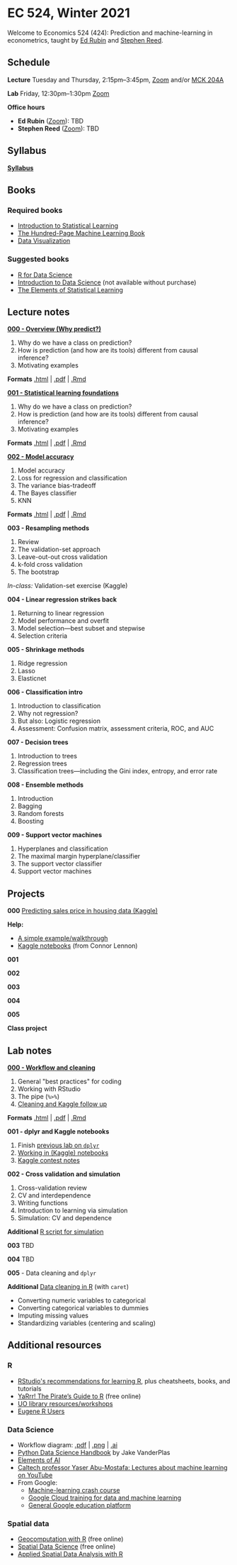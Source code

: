 
# EC 524, Winter 2021

Welcome to Economics 524 (424): Prediction and machine-learning in econometrics, taught by [Ed Rubin](https://edrub.in) and [Stephen Reed](https://economics.uoregon.edu/profile/sreed2/).

## Schedule

**Lecture** Tuesday and Thursday, 2:15pm–3:45pm, [Zoom](https://canvas.uoregon.edu/courses/174618/external_tools/1449) and/or [MCK 204A](https://map.uoregon.edu/7e11b9d41)

**Lab** Friday, 12:30pm–1:30pm [Zoom](https://canvas.uoregon.edu/courses/174618/external_tools/1449)

**Office hours**

- **Ed Rubin** ([Zoom](https://canvas.uoregon.edu/courses/174618/external_tools/1449)): TBD
- **Stephen Reed** ([Zoom](https://canvas.uoregon.edu/courses/174618/external_tools/1449)): TBD

## Syllabus

[**Syllabus**](https://raw.githack.com/edrubin/EC524W21/master/syllabus/syllabus.pdf)

## Books

### Required books

- [Introduction to Statistical Learning](https://www-bcf.usc.edu/~gareth/ISL/)
- [The Hundred-Page Machine Learning Book](http://themlbook.com/)
- [Data Visualization](https://socviz.co/)

### Suggested books

- [R for Data Science](https://r4ds.had.co.nz/)
- [Introduction to Data Science](https://www.springer.com/us/book/9783319500164) (not available without purchase)
- [The Elements of Statistical Learning](http://web.stanford.edu/~hastie/ElemStatLearn/)

## Lecture notes

[**000 - Overview (Why predict?)**](https://raw.githack.com/edrubin/EC524W21/master/lecture/000/000-slides.html)

1. Why do we have a class on prediction?
2. How is prediction (and how are its tools) different from causal inference?
3. Motivating examples

**Formats** [.html](https://raw.githack.com/edrubin/EC524W21/master/lecture/000/000-slides.html) | [.pdf](https://raw.githack.com/edrubin/EC524W21/master/lecture/000/000-slides.pdf) | [.Rmd](https://raw.githack.com/edrubin/EC524W21/master/lecture/000/000-slides.Rmd)

[**001 - Statistical learning foundations**](https://raw.githack.com/edrubin/EC524W21/master/lecture/001/001-slides.html)

1. Why do we have a class on prediction?
2. How is prediction (and how are its tools) different from causal inference?
3. Motivating examples

**Formats** [.html](https://raw.githack.com/edrubin/EC524W21/master/lecture/001/001-slides.html) | [.pdf](https://raw.githack.com/edrubin/EC524W21/master/lecture/001/001-slides.pdf) | [.Rmd](https://raw.githack.com/edrubin/EC524W21/master/lecture/001/001-slides.Rmd)

[**002 - Model accuracy**](https://raw.githack.com/edrubin/EC524W21/master/lecture/002/002-slides.html)

1. Model accuracy
1. Loss for regression and classification
1. The variance bias-tradeoff
1. The Bayes classifier
1. KNN

**Formats** [.html](https://raw.githack.com/edrubin/EC524W21/master/lecture/002/002-slides.html) | [.pdf](https://raw.githack.com/edrubin/EC524W21/master/lecture/002/002-slides.pdf) | [.Rmd](https://raw.githack.com/edrubin/EC524W21/master/lecture/002/002-slides.Rmd)

**003 - Resampling methods**
<!-- [**003 - Resampling methods**](https://raw.githack.com/edrubin/EC524W21/master/lecture/003/003-slides.html) -->

1. Review
1. The validation-set approach
1. Leave-out-out cross validation
1. k-fold cross validation
1. The bootstrap

*In-class:* Validation-set exercise (Kaggle)
<!-- [*In-class:* Validation-set exercise (Kaggle)](https://www.kaggle.com/edwardarubin/ec524-lecture-003/) -->

<!-- **Formats** [.html](https://raw.githack.com/edrubin/EC524W21/master/lecture/003/003-slides.html) | [.pdf](https://raw.githack.com/edrubin/EC524W21/master/lecture/003/003-slides.pdf) | [.Rmd](https://raw.githack.com/edrubin/EC524W21/master/lecture/003/003-slides.Rmd) -->

**004 - Linear regression strikes back**
<!-- [**004 - Linear regression strikes back**](https://raw.githack.com/edrubin/EC524W21/master/lecture/004/004-slides.html) -->

1. Returning to linear regression
1. Model performance and overfit
1. Model selection—best subset and stepwise
1. Selection criteria

<!-- **Formats** [.html](https://raw.githack.com/edrubin/EC524W21/master/lecture/004/004-slides.html) | [.pdf](https://raw.githack.com/edrubin/EC524W21/master/lecture/004/004-slides.pdf) | [.Rmd](https://raw.githack.com/edrubin/EC524W21/master/lecture/004/004-slides.Rmd) -->

**005 - Shrinkage methods**
<!-- [**005 - Shrinkage methods**](https://raw.githack.com/edrubin/EC524W21/master/lecture/005/005-slides.html) -->

1. Ridge regression
1. Lasso
1. Elasticnet

<!-- **Formats** [.html](https://raw.githack.com/edrubin/EC524W21/master/lecture/005/005-slides.html) | [.pdf](https://raw.githack.com/edrubin/EC524W21/master/lecture/005/005-slides.pdf) | [.Rmd](https://raw.githack.com/edrubin/EC524W21/master/lecture/005/005-slides.Rmd) -->

**006 - Classification intro**
<!-- [**006 - Classification intro**](https://raw.githack.com/edrubin/EC524W21/master/lecture/006/006-slides.html) -->

1. Introduction to classification
1. Why not regression?
1. But also: Logistic regression
1. Assessment: Confusion matrix, assessment criteria, ROC, and AUC

<!-- **Formats** [.html](https://raw.githack.com/edrubin/EC524W21/master/lecture/006/006-slides.html) | [.pdf](https://raw.githack.com/edrubin/EC524W21/master/lecture/006/006-slides.pdf) | [.Rmd](https://raw.githack.com/edrubin/EC524W21/master/lecture/006/006-slides.Rmd) -->

**007 - Decision trees**
<!-- [**007 - Decision trees**](https://raw.githack.com/edrubin/EC524W21/master/lecture/007/007-slides.html) -->

1. Introduction to trees
1. Regression trees
1. Classification trees—including the Gini index, entropy, and error rate

<!-- **Formats** [.html](https://raw.githack.com/edrubin/EC524W21/master/lecture/007/007-slides.html) | [.pdf](https://raw.githack.com/edrubin/EC524W21/master/lecture/007/007-slides.pdf) | [.Rmd](https://raw.githack.com/edrubin/EC524W21/master/lecture/007/007-slides.Rmd) -->

**008 - Ensemble methods**
<!-- [**008 - Ensemble methods**](https://raw.githack.com/edrubin/EC524W21/master/lecture/008/008-slides.html) -->

1. Introduction
1. Bagging
1. Random forests
1. Boosting

<!-- **Formats** [.html](https://raw.githack.com/edrubin/EC524W21/master/lecture/008/008-slides.html) | [.pdf](https://raw.githack.com/edrubin/EC524W21/master/lecture/008/008-slides.pdf) | [.Rmd](https://raw.githack.com/edrubin/EC524W21/master/lecture/008/008-slides.Rmd) -->

**009 - Support vector machines**
<!-- [**009 - Support vector machines**](https://raw.githack.com/edrubin/EC524W21/master/lecture/009/009-slides.html) -->

1. Hyperplanes and classification
2. The maximal margin hyperplane/classifier
3. The support vector classifier
4. Support vector machines

<!-- **Formats** [.html](https://raw.githack.com/edrubin/EC524W21/master/lecture/009/009-slides.html) | [.pdf](https://raw.githack.com/edrubin/EC524W21/master/lecture/009/009-slides.pdf) | [.Rmd](https://raw.githack.com/edrubin/EC524W21/master/lecture/009/009-slides.Rmd) -->

## Projects

**000** [Predicting sales price in housing data (Kaggle)](https://github.com/edrubin/EC524W21/tree/master/projects/project-000)

**Help:** 

- [A simple example/walkthrough](https://www.kaggle.com/edwardarubin/project-000-example)
- [Kaggle notebooks](https://rpubs.com/Clennon/KagNotes) (from Connor Lennon)

**001**
<!-- **001** [KNN and loss (Kaggle notebook)](https://www.kaggle.com/edwardarubin/ec524-knn-loss)
<br>
You will need to sign into you Kaggle account and then hit "Copy and Edit" to add the notebook to your account.
<br>
*Due* 21 January 2020 before midnight. -->

**002**
<!-- **002** [Cross validation and linear regression (Kaggle notebook)](https://www.kaggle.com/edwardarubin/ec524-cross-validation)
<br>
*Due* 04 February 2020 before midnight. -->

**003**
<!-- **003** [Model selection and shrinkage (Kaggle notebook)](https://www.kaggle.com/edwardarubin/ec524-shrinkage/)
<br>
*Due* 13 February 2020 before midnight. -->

**004**
<!-- **004** [Predicting heart disease (Kaggle competition)](https://github.com/edrubin/EC524W21/tree/master/projects/kaggle-heart-disease) | [Competition](https://www.kaggle.com/c/ec524-heart-disease/)
*Due* 20 February 2020 before midnight. -->

**005**
<!-- **005** [Classifying customer churn (Kaggle competition)](https://github.com/edrubin/EC524W21/tree/master/projects/kaggle-churn) | [Competition](https://www.kaggle.com/t/6b275809d36248e49d11bea483394c42)
*Due* In-class 27 February 2020. -->

**Class project**
<!-- [**Class project**](https://github.com/edrubin/EC524W21/tree/master/projects/class-project)
*Due* 12 March 2020 before class. -->

## Lab notes

[**000 - Workflow and cleaning**](https://raw.githack.com/edrubin/EC524W21/master/lab/000-cleaning/000-slides.html)

1. General "best practices" for coding
2. Working with RStudio
3. The pipe (`%>%`)
4. [Cleaning and Kaggle follow up](https://www.kaggle.com/edwardarubin/project-000-followup)

**Formats** [.html](https://raw.githack.com/edrubin/EC524W21/master/lab/000-cleaning/000-slides.html) | [.pdf](https://raw.githack.com/edrubin/EC524W21/master/lab/000-cleaning/000-slides.pdf) | [.Rmd](https://raw.githack.com/edrubin/EC524W21/master/lab/000-cleaning/000-slides.Rmd)

**001 - dplyr and Kaggle notebooks**

1. Finish [previous lab on `dplyr`](https://raw.githack.com/edrubin/EC524W21/master/lab/000-cleaning/000-slides.html#48)
2. [Working in (Kaggle) notebooks](https://www.kaggle.com/voodoojanus/ec524-jan-17-20)
3. [Kaggle contest notes](https://rpubs.com/Clennon/KagNotes)

**002 - Cross validation and simulation**
<!-- [**002 - Cross validation and simulation**](https://raw.githack.com/edrubin/EC524W21/master/lab/002-resampling/002-slides.html) -->

1. Cross-validation review
1. CV and interdependence
1. Writing functions
1. Introduction to learning via simulation
1. Simulation: CV and dependence

<!-- **Formats** [.html](https://raw.githack.com/edrubin/EC524W21/master/lab/002-resampling/002-slides.html) | [.pdf](https://raw.githack.com/edrubin/EC524W21/master/lab/002-resampling/002-slides.pdf) | [.Rmd](https://raw.githack.com/edrubin/EC524W21/master/lab/002-resampling/002-slides.Rmd) -->

**Additional** [R script for simulation](https://raw.githack.com/edrubin/EC524W21/master/lab/002-resampling/cv-sim.R)

**003** TBD

**004** TBD

**005** - Data cleaning and `dplyr`
<!-- [**005** - Data cleaning and `dplyr`](https://raw.githack.com/CMLennon/EC524W20/master/lab/003-DPLYR-part-2-electric-boogaloo/001-slides.html#1) -->

**Additional** [Data cleaning in R](https://www.kaggle.com/edwardarubin/ec524-clean-data/) (with `caret`)

- Converting numeric variables to categorical
- Converting categorical variables to dummies
- Imputing missing values
- Standardizing variables (centering and scaling)

## Additional resources

### R

- [RStudio's recommendations for learning R](https://education.rstudio.com/learn/), plus cheatsheets, books, and tutorials
- [YaRrr! The Pirate’s Guide to R](https://bookdown.org/ndphillips/YaRrr/) (free online)
- [UO library resources/workshops](http://uoregon.libcal.com/calendar/dataservices/?cid=11979&t=g&d=0000-00-00&cal=11979,11173)
- [Eugene R Users](https://www.meetup.com/meetup-group-cwPiAlnB/)

### Data Science

- Workflow diagram: [.pdf](https://raw.githack.com/edrubin/EC524W21/master/resources/data-workflow.pdf) | [.png](https://raw.githack.com/edrubin/EC524W21/master/resources/data-workflow.pdf) | [.ai](https://raw.githack.com/edrubin/EC524W21/master/resources/data-workflow.ai)
- [Python Data Science Handbook](https://jakevdp.github.io/PythonDataScienceHandbook/) by Jake VanderPlas
- [Elements of AI](https://course.elementsofai.com/)
- [Caltech professor Yaser Abu-Mostafa: Lectures about machine learning on YouTube](https://www.youtube.com/user/caltech/search?query=Yaser+Abu-Mostafa)
- From Google:
  - [Machine-learning crash course](https://developers.google.com/machine-learning/crash-course/ml-intro)
  - [Google Cloud training for data and machine learning](https://cloud.google.com/training/data-ml)
  - [General Google education platform](https://ai.google/education/)

### Spatial data

- [Geocomputation with R](https://geocompr.robinlovelace.net) (free online)
- [Spatial Data Science](https://keen-swartz-3146c4.netlify.com) (free online)
- [Applied Spatial Data Analysis with R](https://asdar-book.org)
